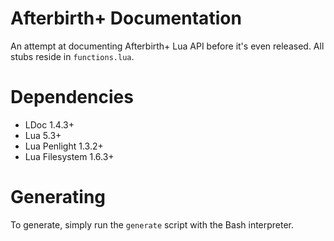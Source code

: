 # Afterbirth+ Documentation
An attempt at documenting Afterbirth+ Lua API before it's even released.
All stubs reside in `functions.lua`.

# Dependencies
* LDoc 1.4.3+
* Lua 5.3+
* Lua Penlight 1.3.2+
* Lua Filesystem 1.6.3+

# Generating
To generate, simply run the `generate` script with the Bash interpreter.

